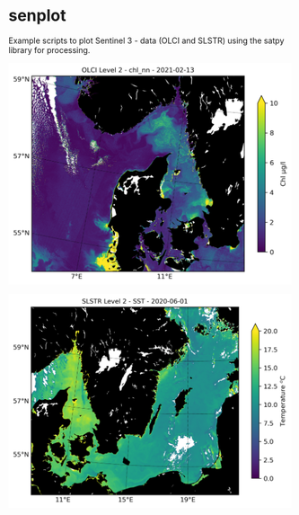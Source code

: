 # senplot
Example scripts to plot Sentinel 3 - data (OLCI and SLSTR) using the satpy library for processing.

![Example Chlorophyll](senplot/etc/chl_nn_test_plot.png)

![Example SST](senplot/etc/sst_test_plot.png)